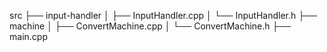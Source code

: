 src
├── input-handler
│   ├── InputHandler.cpp
│   └── InputHandler.h
├── machine
│   ├── ConvertMachine.cpp
│   └── ConvertMachine.h
├── main.cpp
